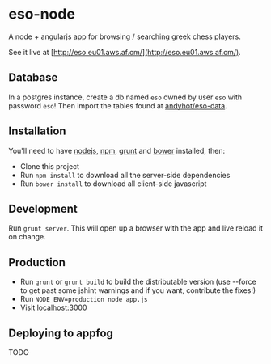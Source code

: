 eso-node
========

A node + angularjs app for browsing / searching greek chess players.

See it live at [http://eso.eu01.aws.af.cm/](http://eso.eu01.aws.af.cm/).


Database
--------

In a postgres instance, create a db named `eso` owned by user `eso` with password `eso`! Then import the tables found at [andyhot/eso-data](http://github.com/andyhot/eso-data).


Installation
------------

You'll need to have [nodejs](http://nodejs.org/), [npm](http://nodejs.org/download/), [grunt](http://gruntjs.com/) and [bower](http://bower.io/) installed, then:

* Clone this project
* Run `npm install` to download all the server-side dependencies
* Run `bower install` to download all client-side javascript


Development
-----------

Run `grunt server`. This will open up a browser with the app and live reload it on change.


Production
----------

* Run `grunt` or `grunt build` to build the distributable version (use --force to get past some jshint warnings and if you want, contribute the fixes!)
* Run `NODE_ENV=production node app.js`
* Visit [localhost:3000](http://localhost:3000)


Deploying to appfog
-------------------

TODO